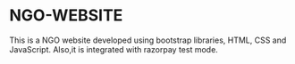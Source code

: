# NGO-WEBSITE
This is a NGO  website developed using bootstrap libraries, HTML, CSS and JavaScript. Also,it is integrated with razorpay test mode.
